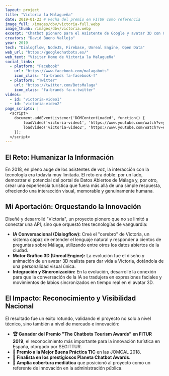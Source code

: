 ```yaml
---
layout: project
title: "Victoria la Malagueña"
date: 2019-01-23 # Fecha del premio en FITUR como referencia
image_full: /images/dbv/victoria-full.webp
image_thumb: /images/dbv/victoria.webp
excerpt: "Chatbot pionero para el Asistente de Google y avatar 3D con Unreal Engine, premiado en FITUR como mejor chatbot de guía de destino."
creators: "David Bueno Vallejo"
year: 2019
tech: "Dialogflow, NodeJS, Firebase, Unreal Engine, Open Data"
web_url: "https://googlechatbots.es/"
web_text: "Visitar Home de Victoria la Malagueña"
social_links:
  - platform: "Facebook"
    url: "https://www.facebook.com/malagabots"
    icon_class: "fa-brands fa-facebook-f"
  - platform: "Twitter"
    url: "https://twitter.com/BotsMalaga"
    icon_class: "fa-brands fa-x-twitter"
videos:
  - id: "victoria-video1"
  - id: "victoria-video2"
page_scripts: |
  <script>
    document.addEventListener('DOMContentLoaded', function() {
        loadVideo('victoria-video1', 'https://www.youtube.com/watch?v=yJ70pcnl3AM', 'https://www.youtube.com/watch?v=yJ70pcnl3AM&list=PLnNbmcjjevxuUaUveS9U226zZ6kSAN1rc&index=2', '/images/dbv/victoriayt1.webp', 'Vídeo de Victoria en Fitur', 'Victoria la Malagueña en Fitur 2019');
        loadVideo('victoria-video2', 'https://www.youtube.com/watch?v=eFcAmIUe-vI', 'https://www.youtube.com/watch?v=eFcAmIUe-vI&list=PLnNbmcjjevxuUaUveS9U226zZ6kSAN1rc&index=8', '/images/dbv/victoriayt2.webp', 'Gala Capitalidad del Turismo Inteligente', 'Victoria la Malagueña en la Gala de la Capitalidad del Turismo Inteligente 2019');
    });
  </script>
---
```


<div class="fancy-title title-bottom-border">
    <h2>El Reto: Humanizar la Información</h2>
</div>
<p>En 2018, en pleno auge de los asistentes de voz, la interacción con la tecnología era todavía muy limitada. El reto era doble: por un lado, demostrar el potencial del portal de Datos Abiertos de Málaga y, por otro, crear una experiencia turística que fuera más allá de una simple respuesta, ofreciendo una interacción visual, memorable y genuinamente humana.</p>

<div class="fancy-title title-bottom-border">
    <h2>Mi Aportación: Orquestando la Innovación</h2>
</div>
<p>Diseñé y desarrollé "Victoria", un proyecto pionero que no se limitó a conectar una API, sino que orquestó tres tecnologías de vanguardia:</p>
<ul>
    <li><strong>IA Conversacional (Dialogflow):</strong> Creé el "cerebro" de Victoria, un sistema capaz de entender el lenguaje natural y responder a cientos de preguntas sobre Málaga, utilizando entre otros los datos abiertos de la ciudad.</li>
    <li><strong>Motor Gráfico 3D (Unreal Engine):</strong> La evolución fue el diseño y animación de un avatar 3D realista para dar vida a Victoria, dotándola de una personalidad visual única.</li>
    <li><strong>Integración y Sincronización:</strong> En la evolución, desarrollé la conexión para que la conversación de la IA se tradujera en expresiones faciales y movimientos de labios sincronizados en tiempo real en el avatar 3D.</li>
</ul>

<div class="fancy-title title-bottom-border">
    <h2>El Impacto: Reconocimiento y Visibilidad Nacional</h2>
</div>
<p>El resultado fue un éxito rotundo, validando el proyecto no solo a nivel técnico, sino también a nivel de mercado e innovación:</p>
<ul>
    <li><strong>🏆 Ganador del Premio "The Chatbots Tourism Awards" en FITUR 2019</strong>, el reconocimiento más importante para la innovación turística en España, otorgado por SEGITTUR.</li>
    <li><strong>🏅 Premio a la Mejor Buena Práctica TIC</strong> en las JOMCAL 2018.</li>
    <li><strong>🏅 Finalista en los prestigiosos Planeta Chatbot Awards.</strong></li>
    <li><strong>📰 Amplia cobertura mediática</strong> que posicionó al proyecto como un referente de innovación en la administración pública.</li>
</ul>
